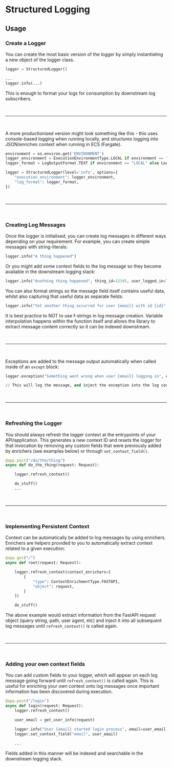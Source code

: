 # Structured Logging

## Usage

### Create a Logger

You can create the most basic version of the logger by simply instantiating a new object of the logger class.
```python
logger = StructuredLogger()

...
logger.info(...)
```
This is enough to format your logs for consumption by downstream log subscribers.

<br>

***

<br>

A more productionised version might look something like this - this uses console-based logging when running locally, and structures logging into JSON/enriches context when running in ECS (Fargate).
```python
environment = os.environ.get('ENVIRONMENT')
logger_environment = ExecutionEnvironmentType.LOCAL if environment == "LOCAL" else ExecutionEnvironmentType.FARGATE
logger_format = LogOutputFormat.TEXT if environment == "LOCAL" else LogOutputFormat.JSON

logger = StructuredLogger(level='info', options={
    "execution_environment": logger_environment,
    "log_format": logger_format,
})
```

<br>

***

<br>

### Creating Log Messages
Once the logger is initialised, you can create log messages in different ways depending on your requirement.
For example, you can create simple messages with string-literals:

```python
logger.info("A thing happened")
```

Or you might add some context fields to the log message so they become available in the downstream logging stack:
```python
logger.info("Anothing thing happened", thing_id=12345, user_logged_in=True)
```

You can also format strings so the message field itself contains useful data, whilst also capturing that useful data as separate fields:
```python
logger.info("Yet another thing occurred for user {email} with id {id}", email=user_email, id=id)
```

It is best practice to NOT to use f-strings in log message creation. Variable interpolation happens within the function itself and allows the library to extract message content correctly so it can be indexed downstream.

<br>

***

<br>

Exceptions are added to the message output automatically when called inside of an `except` block:
```python
logger.exception("Something went wrong when user {email} logging in", email=email)

// This will log the message, and inject the exception into the log context automatically
```

<br>

***

<br>

### Refreshing the Logger

You should always refresh the logger context at the entrypoints of your API/application. This generates a new context ID and resets the logger for that invocation by removing any custom fields that were previously added by enrichers (see examples below) or through `set_context_field()`.
```python
@app.post("/do/the/thing")
async def do_the_thing(request: Request):

    logger.refresh_context()

    do_stuff()
    ...
```

<br>

***

<br>

### Implementing Persistent Context
Context can be automatically be added to log messages by using enrichers. Enrichers are helpers provided to you to automatically extract context related to a given execution:
```python
@app.get("/")
async def root(request: Request):

    logger.refresh_context(context_enrichers=[
        {
            "type": ContextEnrichmentType.FASTAPI,
            "object": request,
        }
    ])

    do_stuff()
```
The above example would extract information from the FastAPI request object (query string, path, user agent, etc) and inject it into all subsequent log messages until `refresh_context()` is called again.

<br>

***

<br>

### Adding your own context fields

You can add custom fields to your logger, which will appear on each log message going forward until `refresh_context()` is called again. This is useful for enriching your own context onto log messages once important information has been discovered during execution.
```python
@app.post("/login")
async def login(request: Request):
    logger.refresh_context()

    user_email = get_user_info(request)

    logger.info("User {email} started login process", email=user_email)
    logger.set_context_field("email", user_email)

    ...
```
Fields added in this manner will be indexed and searchable in the downstream logging stack.
